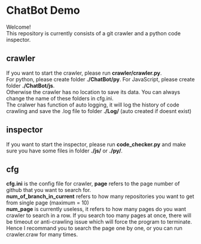 # ChatBot Demo
Welcome!<br>
This repository is currently consists of a git crawler and a python code inspector.<br>
## crawler
If you want to start the crawler, please run **crawler/crawler.py**.<br>
For python, please create folder **./ChatBot/py**. For JavaScript, please create folder **./ChatBot/js**.<br> 
Otherwise the crawler has no location to save its data. You can always change the name of these folders in cfg.ini.<br>
The cralwer has function of auto logging, it will log the history of code crawling and save the .log file to folder **./Log/** (auto created if doesnt exist)<br>
## inspector
If you want to start the inspector, please run **code_checker.py** and make sure you have some files in folder **./js/**  or  **./py/**.<br>
## cfg
**cfg.ini** is the config file for crawler, **page** refers to the page number of github that you want to search for.<br>
**num_of_branch_in_current** refers to how many repositories you want to get from single page (maximum = 10)<br>
**num_page** is currently useless, it refers to how many pages do you want crawler to search in a row. If you search too many pages at once, there will be timeout or anti-crawling issue which will force the program to terminate. Hence I recommand you to search the page one by one, or you can run crawler.craw for many times.<br>


